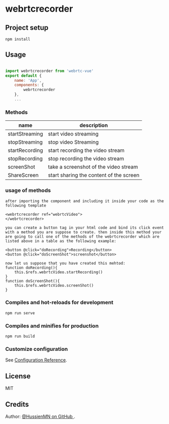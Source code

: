 # webrtcrecorder

## Project setup
```
npm install
```
## Usage

```javascript

import webrtcrecorder from 'webrtc-vue'
export default {
    name: 'App',
    components: {
        webrtcrecorder
    },
    ...

```

### Methods

| name           | description                                                             |
| -------------- | ------------------------------------------------------------------------|
| startStreaming | start video streaming                                                   |
| stopStreaming  | stop video Streaming                                                    |
| startRecording | start recording the video stream                                        |
| stopRecording  | stop recording the video stream                                         |
| screenShot     | take a screenshot of the video stream                                   |
| ShareScreen    | start sharing the content of the screen                                 |

### usage of methods
```
after importing the component and including it inside your code as the following template

<webrtcrecorder ref="webrtcVideo">
</webrtcrecorder>

you can create a button tag in your html code and bind its click event with a method you are suppose to create. then inside this method your are going to call one of the methods of the webrtcrecorder which are listed above in a table as the following example: 

<button @click="doRecording">Recording</button>
<button @click="doScreenShot">screenshot</button>

now let us suppose that you have created this mehtod: 
function doRecording(){
    this.$refs.webrtcVideo.startRecording()
}
function doScreenShot(){
    this.$refs.webrtcVideo.screenShot()
}
```
### Compiles and hot-reloads for development
```
npm run serve
```

### Compiles and minifies for production
```
npm run build
```
### Customize configuration
See [Configuration Reference](https://cli.vuejs.org/config/).

## License

MIT
## Credits

Author: [@HussienMN on GitHub ](https://github.com/HussienMN).
